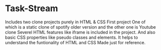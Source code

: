 # Task-Stream
Includes two clone projects purely in HTML & CSS 
First project
One of which is a static clone of spotify older version and the other one is Youtube clone 
Severel HTML features like iframe is included in the project. And also basic CSS properties like pseudo classes and elements. It helps to understand the funtionality of HTML and CSS
Made just for reference.
